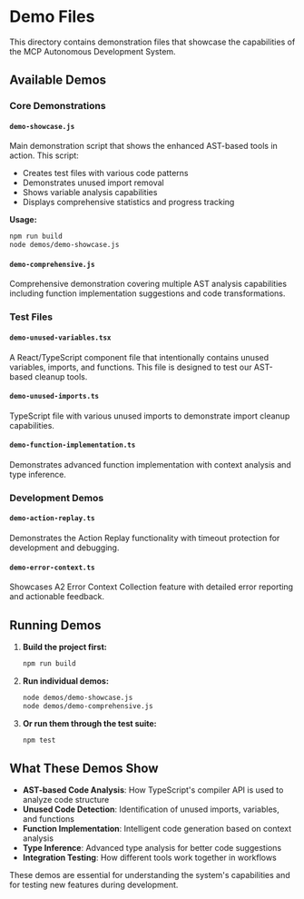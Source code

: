 # Demo Files

This directory contains demonstration files that showcase the capabilities of the MCP Autonomous Development System.

## Available Demos

### Core Demonstrations

#### `demo-showcase.js`

Main demonstration script that shows the enhanced AST-based tools in action. This script:

- Creates test files with various code patterns
- Demonstrates unused import removal
- Shows variable analysis capabilities
- Displays comprehensive statistics and progress tracking

**Usage:**

```bash
npm run build
node demos/demo-showcase.js
```

#### `demo-comprehensive.js`

Comprehensive demonstration covering multiple AST analysis capabilities including function implementation suggestions and code transformations.

### Test Files

#### `demo-unused-variables.tsx`

A React/TypeScript component file that intentionally contains unused variables, imports, and functions. This file is designed to test our AST-based cleanup tools.

#### `demo-unused-imports.ts`

TypeScript file with various unused imports to demonstrate import cleanup capabilities.

#### `demo-function-implementation.ts`

Demonstrates advanced function implementation with context analysis and type inference.

### Development Demos

#### `demo-action-replay.ts`

Demonstrates the Action Replay functionality with timeout protection for development and debugging.

#### `demo-error-context.ts`

Showcases A2 Error Context Collection feature with detailed error reporting and actionable feedback.

## Running Demos

1. **Build the project first:**

   ```bash
   npm run build
   ```

2. **Run individual demos:**

   ```bash
   node demos/demo-showcase.js
   node demos/demo-comprehensive.js
   ```

3. **Or run them through the test suite:**

   ```bash
   npm test
   ```

## What These Demos Show

- **AST-based Code Analysis**: How TypeScript's compiler API is used to analyze code structure
- **Unused Code Detection**: Identification of unused imports, variables, and functions
- **Function Implementation**: Intelligent code generation based on context analysis
- **Type Inference**: Advanced type analysis for better code suggestions
- **Integration Testing**: How different tools work together in workflows

These demos are essential for understanding the system's capabilities and for testing new features during development.
